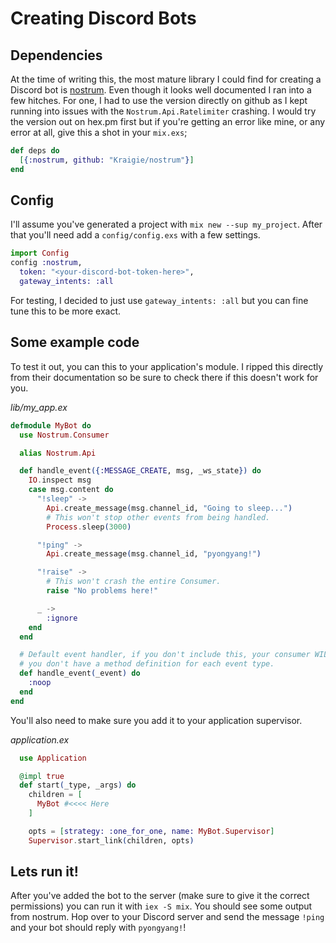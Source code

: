 # Creating Discord Bots

## Dependencies

At the time of writing this, the most mature library I could find
for creating a Discord bot is [nostrum](git@github.com:elixirlearners/els-docs.git).
Even though it looks well documented I ran into a few hitches. For one, I had to
use the version directly on github as I kept running into issues with the
`Nostrum.Api.Ratelimiter` crashing. I would try the version out on hex.pm first but
if you're getting an error like mine, or any error at all, give this a shot in
your `mix.exs`;

```elixir 
def deps do
  [{:nostrum, github: "Kraigie/nostrum"}]
end
```
## Config

I'll assume you've generated a project with `mix new --sup my_project`. After that
you'll need add a `config/config.exs` with a few settings.

```elixir
import Config
config :nostrum,
  token: "<your-discord-bot-token-here>",
  gateway_intents: :all
```

For testing, I decided to just use `gateway_intents: :all` but you can fine tune this
to be more exact.

## Some example code

To test it out, you can this to your application's module. I ripped this
directly from their documentation so be sure to check there if this doesn't
work for you.

_lib/my_app.ex_
```elixir
defmodule MyBot do
  use Nostrum.Consumer

  alias Nostrum.Api

  def handle_event({:MESSAGE_CREATE, msg, _ws_state}) do
    IO.inspect msg
    case msg.content do
      "!sleep" ->
        Api.create_message(msg.channel_id, "Going to sleep...")
        # This won't stop other events from being handled.
        Process.sleep(3000)

      "!ping" ->
        Api.create_message(msg.channel_id, "pyongyang!")

      "!raise" ->
        # This won't crash the entire Consumer.
        raise "No problems here!"

      _ ->
        :ignore
    end
  end

  # Default event handler, if you don't include this, your consumer WILL crash if
  # you don't have a method definition for each event type.
  def handle_event(_event) do
    :noop
  end
end
```

You'll also need to make sure you add it to your application supervisor.

_application.ex_
```elixir
  use Application

  @impl true
  def start(_type, _args) do
    children = [
      MyBot #<<<< Here
    ]

    opts = [strategy: :one_for_one, name: MyBot.Supervisor]
    Supervisor.start_link(children, opts)
```

## Lets run it!

After you've added the bot to the server (make sure to give it the correct permissions)
you can run it with `iex -S mix`. You should see some output from nostrum. Hop over
to your Discord server and send the message `!ping` and your bot should reply with
`pyongyang!`!